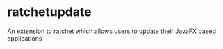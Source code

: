 # ratchetupdate
An extension to ratchet which allows users to update their JavaFX based applications
